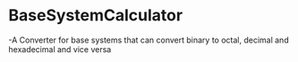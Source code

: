 # BaseSystemCalculator
-A Converter for base systems that can convert binary to octal, decimal and hexadecimal and vice versa 
